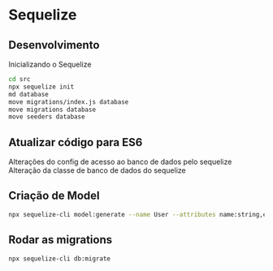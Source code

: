 # Sequelize

## Desenvolvimento

Inicializando o Sequelize
```bash
cd src
npx sequelize init
md database
move migrations/index.js database
move migrations database
move seeders database
```

## Atualizar código para ES6

Alterações do config de acesso ao banco de dados pelo sequelize
Alteração da classe de banco de dados do sequelize

## Criação de Model

```bash
npx sequelize-cli model:generate --name User --attributes name:string,email:string,password_hash:string
```

## Rodar as migrations

```bash
npx sequelize-cli db:migrate
```